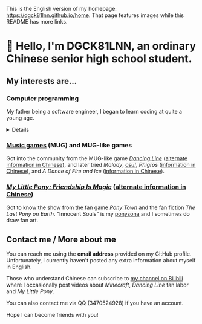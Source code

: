 This is the English version of my homepage: <https://dgck81lnn.github.io/home>. That page features images
while this README has more links.

# 👋 Hello, I'm DGCK81LNN, an ordinary Chinese senior high school student.

## My interests are...

### Computer programming

My father being a software engineer, I began to learn coding at quite a young age.

<details><summary>Details</summary>

  * Web front-end

    I'm used to developing using Vue.js or plain JavaScript and enjoy creating utility tools or something like that.
    In development, I pay attention to compatibility with mobile devices and screen readers (cos I like to use my
    tools on mobile, ~~and sometimes, use them without looking at the screen~~).

  * Python, Ruby, Node.js &mdash; convenient coding ecosystems

    I enjoy ~~creating useless programs~~ using coding to solve problems I encounter in my other hobbies (music, music
    games) as well, and package managers really make things easier.

  * [Esoteric programming languages][1]

    "Esolangs" test the boundaries of the concept of "programming languages". My favorite esolangs are [Brainfuck][3],
    [Befunge-93][5] and [Wenyan][7].

  * Unity

    I got to know about Unity from the [*Dancing Line*][8] ([alternate information in Chinese][9]) [fan labor][10]
    community and have tried creating my own level. I failed though, due to the fact that the currently existing open-source
    DLFM template projects fail to satisfy me. I have been trying to create a template project (or rather, a developing
    environment) that is easier to use and whose code is more orderly and extensible.

</details>

### [Music games][12] (MUG) and MUG-like games

Got into the community from the MUG-like game [*Dancing Line*][8] ([alternate information in Chinese][9]), and later
tried *Malody*, [*osu!*][15], *Phigros* ([information in Chinese][17]), and *A Dance of Fire and Ice* ([information
in Chinese][19]).

### [*My Little Pony: Friendship Is Magic*][20] ([alternate information in Chinese][22])

Got to know the show from the fan game [*Pony Town*][23] and the fan fiction *The Last Pony on Earth*. "Innocent Souls" is my [ponysona][27] and I sometimes do draw fan art.

## Contact me / More about me

You can reach me using the **email address** provided on my GitHub profile. Unfortunately, I currently haven't posted any
extra information about myself in English.

Those who understand Chinese can subscribe to [my channel on Bilibili][28] where I occasionally post videos about *Minecraft*, *Dancing Line* fan labor and *My Little Pony*.

You can also contact me via QQ (3470524928) if you have an account.

Hope I can become friends with you!

<!-- TODO: make link reference names descriptive, rather than using numbers -->
[1]: https://en.wikipedia.org/wiki/Esoteric_programming_language
[3]: https://en.wikipedia.org/wiki/Brainfuck
[5]: https://en.wikipedia.org/wiki/Befunge
[7]: https://github.com/wenyan-lang/wenyan
[8]: https://dancingline.fandom.com/wiki/Dancing_Line_Wiki
[9]: https://zh.moegirl.org.cn/跳舞的线
[10]: https://en.wikipedia.org/wiki/Fan_labor
[12]: https://en.wikipedia.org/wiki/Music_video_game
[15]: https://en.wikipedia.org/wiki/Osu!
[17]: https://zh.moegirl.org.cn/Phigros
[19]: https://zh.moegirl.org.cn/冰与火之舞
[20]: https://en.wikipedia.org/wiki/My_Little_Pony:_Friendship_Is_Magic
[21]: https://en.wikipedia.iwiki.eu.org/wiki/My_Little_Pony:_Friendship_Is_Magic
[22]: https://zh.moegirl.org.cn/彩虹小马
[23]: https://pony.town/about
[27]: https://en.wikifur.com/wiki/Ponysona
[28]: https://space.bilibili.com/328066747
[29]: https://zh.wikipedia.org/wiki/User:DGCK81LNN
[30]: https://zh.wikipedia.iwiki.eu.org/wiki/User:DGCK81LNN
